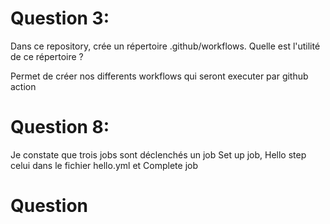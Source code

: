# Question 3: 
Dans ce repository, crée un répertoire .github/workflows. Quelle est l'utilité de ce répertoire ?

Permet de créer nos differents workflows qui seront executer par github action 

# Question 8: 

Je constate que trois jobs sont déclenchés un job Set up job, Hello step celui dans le fichier hello.yml et Complete job

# Question 


